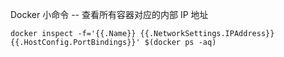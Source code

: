 Docker 小命令 -- 查看所有容器对应的内部 IP 地址

```
docker inspect -f='{{.Name}} {{.NetworkSettings.IPAddress}} {{.HostConfig.PortBindings}}' $(docker ps -aq)
```

